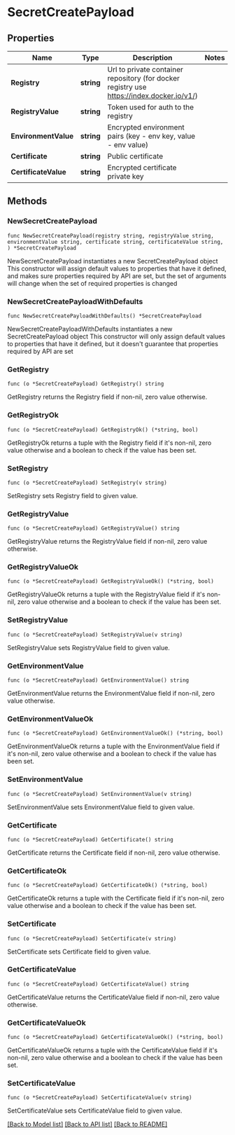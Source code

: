 # SecretCreatePayload

## Properties

Name | Type | Description | Notes
------------ | ------------- | ------------- | -------------
**Registry** | **string** | Url to private container repository (for docker registry use https://index.docker.io/v1/) | 
**RegistryValue** | **string** | Token used for auth to the registry | 
**EnvironmentValue** | **string** | Encrypted environment pairs (key - env key, value - env value) | 
**Certificate** | **string** | Public certificate | 
**CertificateValue** | **string** | Encrypted certificate private key | 

## Methods

### NewSecretCreatePayload

`func NewSecretCreatePayload(registry string, registryValue string, environmentValue string, certificate string, certificateValue string, ) *SecretCreatePayload`

NewSecretCreatePayload instantiates a new SecretCreatePayload object
This constructor will assign default values to properties that have it defined,
and makes sure properties required by API are set, but the set of arguments
will change when the set of required properties is changed

### NewSecretCreatePayloadWithDefaults

`func NewSecretCreatePayloadWithDefaults() *SecretCreatePayload`

NewSecretCreatePayloadWithDefaults instantiates a new SecretCreatePayload object
This constructor will only assign default values to properties that have it defined,
but it doesn't guarantee that properties required by API are set

### GetRegistry

`func (o *SecretCreatePayload) GetRegistry() string`

GetRegistry returns the Registry field if non-nil, zero value otherwise.

### GetRegistryOk

`func (o *SecretCreatePayload) GetRegistryOk() (*string, bool)`

GetRegistryOk returns a tuple with the Registry field if it's non-nil, zero value otherwise
and a boolean to check if the value has been set.

### SetRegistry

`func (o *SecretCreatePayload) SetRegistry(v string)`

SetRegistry sets Registry field to given value.


### GetRegistryValue

`func (o *SecretCreatePayload) GetRegistryValue() string`

GetRegistryValue returns the RegistryValue field if non-nil, zero value otherwise.

### GetRegistryValueOk

`func (o *SecretCreatePayload) GetRegistryValueOk() (*string, bool)`

GetRegistryValueOk returns a tuple with the RegistryValue field if it's non-nil, zero value otherwise
and a boolean to check if the value has been set.

### SetRegistryValue

`func (o *SecretCreatePayload) SetRegistryValue(v string)`

SetRegistryValue sets RegistryValue field to given value.


### GetEnvironmentValue

`func (o *SecretCreatePayload) GetEnvironmentValue() string`

GetEnvironmentValue returns the EnvironmentValue field if non-nil, zero value otherwise.

### GetEnvironmentValueOk

`func (o *SecretCreatePayload) GetEnvironmentValueOk() (*string, bool)`

GetEnvironmentValueOk returns a tuple with the EnvironmentValue field if it's non-nil, zero value otherwise
and a boolean to check if the value has been set.

### SetEnvironmentValue

`func (o *SecretCreatePayload) SetEnvironmentValue(v string)`

SetEnvironmentValue sets EnvironmentValue field to given value.


### GetCertificate

`func (o *SecretCreatePayload) GetCertificate() string`

GetCertificate returns the Certificate field if non-nil, zero value otherwise.

### GetCertificateOk

`func (o *SecretCreatePayload) GetCertificateOk() (*string, bool)`

GetCertificateOk returns a tuple with the Certificate field if it's non-nil, zero value otherwise
and a boolean to check if the value has been set.

### SetCertificate

`func (o *SecretCreatePayload) SetCertificate(v string)`

SetCertificate sets Certificate field to given value.


### GetCertificateValue

`func (o *SecretCreatePayload) GetCertificateValue() string`

GetCertificateValue returns the CertificateValue field if non-nil, zero value otherwise.

### GetCertificateValueOk

`func (o *SecretCreatePayload) GetCertificateValueOk() (*string, bool)`

GetCertificateValueOk returns a tuple with the CertificateValue field if it's non-nil, zero value otherwise
and a boolean to check if the value has been set.

### SetCertificateValue

`func (o *SecretCreatePayload) SetCertificateValue(v string)`

SetCertificateValue sets CertificateValue field to given value.



[[Back to Model list]](../README.md#documentation-for-models) [[Back to API list]](../README.md#documentation-for-api-endpoints) [[Back to README]](../README.md)


